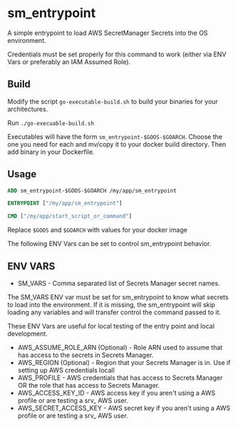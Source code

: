 # sm_entrypoint

A simple entrypoint to load AWS SecretManager Secrets into the OS environment.

Credentials must be set properly for this command to work (either via ENV Vars or preferably an IAM Assumed Role).

## Build

Modify the script `go-executable-build.sh` to build your binaries for your architectures.

Run `./go-execuable-build.sh`

Executables will have the form `sm_entrypoint-$GOOS-$GOARCH`.  Choose the one you need for each and mv/copy it to your docker
build directory.  Then add binary in your Dockerfile.

## Usage

```Dockerfile
ADD sm_entrypoint-$GOOS-$GOARCH /my/app/sm_entrypoint

ENTRYPOINT ["/my/app/sm_entrypoint"]

CMD ["/my/app/start_script_or_command"]
```
Replace `$GOOS` and `$GOARCH` with values for your docker image

The following ENV Vars can be set to control sm_entrypoint behavior.
## ENV VARS

- SM_VARS - Comma separated list of Secrets Manager secret names.

The SM_VARS ENV var must be set for sm_entrypoint to know what secrets to load into the environment. If it is missing, the
sm_entrypoint will skip loading any variables and will transfer control the command passed to it.

These ENV Vars are useful for local testing of the entry point and local development.

- AWS_ASSUME_ROLE_ARN (Optional) - Role ARN used to assume that has access to the secrets in Secrets Manager.
- AWS_REGION (Optional) - Region that your Secrets Manager is in.  Use if setting up AWS credentials locall
- AWS_PROFILE - AWS credentials that has access to Secrets Manager OR the role that has access to Secrets Manager.
- AWS_ACCESS_KEY_ID - AWS access key if you aren't using a AWS profile or are testing a srv_ AWS user.
- AWS_SECRET_ACCESS_KEY - AWS secret key if you aren't using a AWS profile or are testing a srv_ AWS user.
